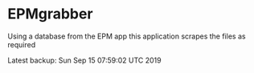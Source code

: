 # EPMgrabber
Using a database from the EPM app this application scrapes the files as required


Latest backup: Sun Sep 15 07:59:02 UTC 2019
